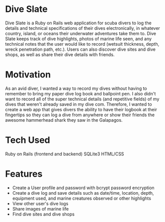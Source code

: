 # Dive Slate
Dive Slate is a Ruby on Rails web application for scuba divers to log the details and technical specifications of their dives electronically, in whatever country, island, or oceans their underwater adventures take them to.  Dive Slate keeps track of dive highlights, photos of marine life seen, and any technical notes that the user would like to record (wetsuit thickness, depth, wreck penetration path, etc.).  Users can also discover dive sites and dive shops, as well as share their dive details with friends.

# Motivation
As an avid diver, I wanted a way to record my dives without having to remember to bring my paper dive log book and ballpoint pen.  I also didn't want to record all of the super technical details (and repetitive fields) of my dives that weren't already saved in my dive com.  Therefore, I wanted to create a web app that gives divers the ability to have their logbook at their fingertips so they can log a dive from anywhere or show their friends the awesome hammerhead shark they saw in the Galapagos.

# Tech Used
Ruby on Rails (frontend and backend)
SQLite3
HTML/CSS

# Features
- Create a User profile and password with bcrypt password encryption
- Create a dive log and save details such as date/time, location, depth, equipment used, and marine creatures observed or other highlights
- View other user's dive logs
- Share images of marine life
- Find dive sites and dive shops
